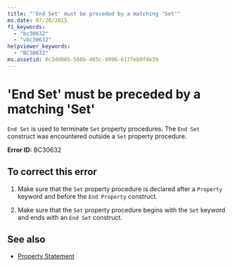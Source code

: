 ```yaml
---
title: "'End Set' must be preceded by a matching 'Set'"
ms.date: 07/20/2015
f1_keywords: 
  - "bc30632"
  - "vbc30632"
helpviewer_keywords: 
  - "BC30632"
ms.assetid: 0c3dd065-566b-485c-9996-6177eb0fde39
---
```

# 'End Set' must be preceded by a matching 'Set'
`End Set` is used to terminate `Set` property procedures. The `End Set` construct was encountered outside a `Set` property procedure.  
  
 **Error ID:** BC30632  
  
## To correct this error  
  
1.  Make sure that the `Set` property procedure is declared after a `Property` keyword and before the `End Property` construct.  
  
2.  Make sure that the `Set` property procedure begins with the `Set` keyword and ends with an `End Set` construct.  
  
## See also
- [Property Statement](../../visual-basic/language-reference/statements/property-statement.md)

